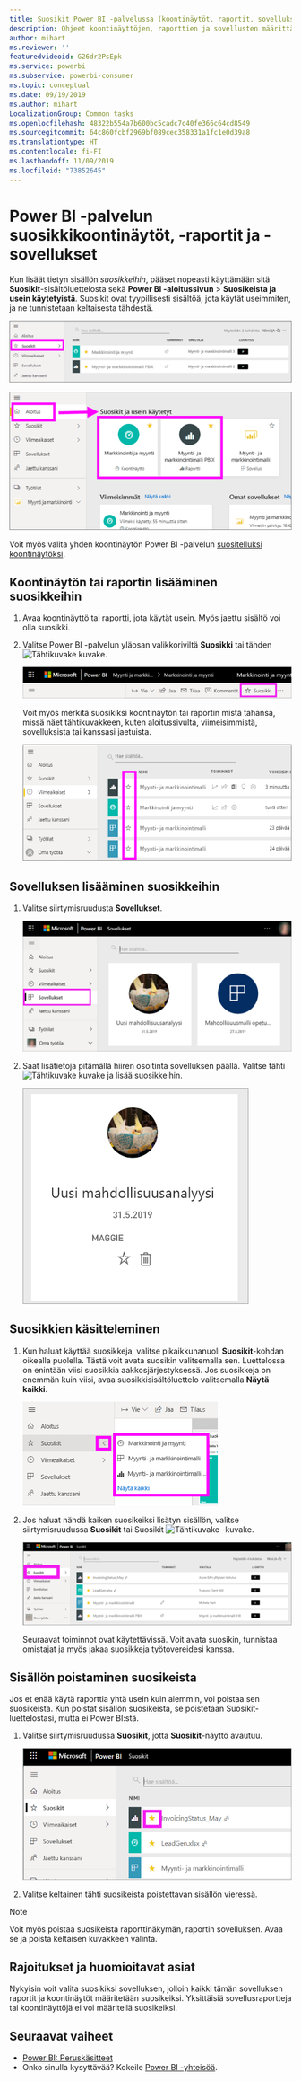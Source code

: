```yaml
---
title: Suosikit Power BI -palvelussa (koontinäytöt, raportit, sovellukset)
description: Ohjeet koontinäyttöjen, raporttien ja sovellusten määrittämisestä suosikeiksi Power BI -palvelussa
author: mihart
ms.reviewer: ''
featuredvideoid: G26dr2PsEpk
ms.service: powerbi
ms.subservice: powerbi-consumer
ms.topic: conceptual
ms.date: 09/19/2019
ms.author: mihart
LocalizationGroup: Common tasks
ms.openlocfilehash: 48322b554a7b600bc5cadc7c40fe366c64cd8549
ms.sourcegitcommit: 64c860fcbf2969bf089cec358331a1fc1e0d39a8
ms.translationtype: HT
ms.contentlocale: fi-FI
ms.lasthandoff: 11/09/2019
ms.locfileid: "73852645"
---
```

# <a name="favorite-dashboards-reports-and-apps-in-the-power-bi-service"></a>Power BI -palvelun suosikkikoontinäytöt, -raportit ja -sovellukset
Kun lisäät tietyn sisällön *suosikkeihin*, pääset nopeasti käyttämään sitä **Suosikit**-sisältöluettelosta sekä **Power BI -aloitussivun** > **Suosikeista ja usein käytetyistä**. Suosikit ovat tyypillisesti sisältöä, jota käytät useimmiten, ja ne tunnistetaan keltaisesta tähdestä.

   ![Suosikit-kuvake](./media/end-user-favorite/power-bi-favorite-nav.png)

   ![Suosikit ja usein käytetyt -kuvake](./media/end-user-favorite/power-bi-home.png)

Voit myös valita yhden koontinäytön Power BI -palvelun [suositelluksi koontinäytöksi](end-user-featured.md).

## <a name="add-a-dashboard-or-report-as-a-favorite"></a>Koontinäytön tai raportin lisääminen suosikkeihin

1. Avaa koontinäyttö tai raportti, jota käytät usein. Myös jaettu sisältö voi olla suosikki.

2. Valitse Power BI -palvelun yläosan valikkoriviltä **Suosikki** tai tähden ![Tähtikuvake](./media/end-user-favorite/power-bi-favorite-icon.png) kuvake.
   
   ![Suosikki-kuvake](./media/end-user-favorite/power-bi-favorite.png)
   
   Voit myös merkitä suosikiksi koontinäytön tai raportin mistä tahansa, missä näet tähtikuvakkeen, kuten aloitussivulta, viimeisimmistä, sovelluksista tai kanssasi jaetuista. 
   
   ![Koontinäyttö-välilehti, jossa on keltainen tähti](./media/end-user-favorite/power-bi-recent.png)

## <a name="add-an-app-as-a-favorite"></a>Sovelluksen lisääminen suosikkeihin

1. Valitse siirtymisruudusta **Sovellukset**.

   ![Koontinäyttö](./media/end-user-favorite/power-bi-app.png)

2. Saat lisätietoja pitämällä hiiren osoitinta sovelluksen päällä. Valitse tähti ![Tähtikuvake](./media/end-user-favorite/power-bi-favorite-icon.png) kuvake ja lisää suosikkeihin.
   
   ![Hiiren osoittimen pitäminen sovelluksen päällä](./media/end-user-favorite/power-bi-hover-app.png)

## <a name="work-with-favorites"></a>Suosikkien käsitteleminen
1. Kun haluat käyttää suosikkeja, valitse pikaikkunanuoli **Suosikit**-kohdan oikealla puolella. Tästä voit avata suosikin valitsemalla sen. Luettelossa on enintään viisi suosikkia aakkosjärjestyksessä. Jos suosikkeja on enemmän kuin viisi, avaa suosikkisisältöluettelo valitsemalla **Näytä kaikki**. 
   
   ![Suosikit-pikaikkuna](./media/end-user-favorite/power-bi-favorite-flyout.png)
2. Jos haluat nähdä kaiken suosikeiksi lisätyn sisällön, valitse siirtymisruudussa **Suosikit** tai Suosikit ![Tähtikuvake](./media/end-user-favorite/power-bi-favorites-icon.png) -kuvake. 
   
    ![Suosikit-ikkuna](./media/end-user-favorite/power-bi-fav-screen.png)
   
   Seuraavat toiminnot ovat käytettävissä. Voit avata suosikin, tunnistaa omistajat ja myös jakaa suosikkeja työtovereidesi kanssa.

## <a name="unfavorite-content"></a>Sisällön poistaminen suosikeista
Jos et enää käytä raporttia yhtä usein kuin aiemmin, voi poistaa sen suosikeista. Kun poistat sisällön suosikeista, se poistetaan Suosikit-luettelostasi, mutta ei Power BI:stä.

1. Valitse siirtymisruudussa **Suosikit**, jotta **Suosikit**-näyttö avautuu.
   
   ![Suosikit-näyttö](./media/end-user-favorite/power-bi-un-favorite.png)
2. Valitse keltainen tähti suosikeista poistettavan sisällön vieressä.

> [!NOTE]
> Voit myös poistaa suosikeista raporttinäkymän, raportin sovelluksen. Avaa se ja poista keltaisen kuvakkeen valinta. 
> 
> 
## <a name="limitations-and-considerations"></a>Rajoitukset ja huomioitavat asiat
Nykyisin voit valita suosikiksi sovelluksen, jolloin kaikki tämän sovelluksen raportit ja koontinäytöt määritetään suosikeiksi. Yksittäisiä sovellusraportteja tai koontinäyttöjä ei voi määritellä suosikeiksi. 

## <a name="next-steps"></a>Seuraavat vaiheet
- [Power BI: Peruskäsitteet](end-user-basic-concepts.md)
- Onko sinulla kysyttävää? Kokeile [Power BI -yhteisöä](https://community.powerbi.com/).

